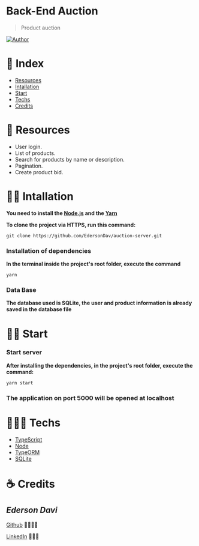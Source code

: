 # Back-End Auction

> Product auction

[![Author](https://img.shields.io/badge/author-EdersonDav-000000?style=flat-square)](https://github.com/EdersonDav)

# 📌 Index

- [Resources](#-resources)
- [Intallation](#-intallation)
- [Start](#-start)
- [Techs](#-techs)
- [Credits](#-credits)

# 🚀 Resources

- User login.
- List of products.
- Search for products by name or description.
- Pagination.
- Create product bid.

# 👷🏿 Intallation

**You need to install the [Node.js](https://nodejs.org/en/download/) and the [Yarn](https://yarnpkg.com/)**

**To clone the project via HTTPS, run this command:**

`git clone https://github.com/EdersonDav/auction-server.git`

### Installation of dependencies

**In the terminal inside the project's root folder, execute the command**

`yarn`

### Data Base

**The database used is SQLite, the user and product information is already saved in the database file**

# 🏃🏿 Start

### Start server

**After installing the dependencies, in the project's root folder, execute the command:**

`yarn start`

### The application on port 5000 will be opened at localhost

# 👨🏿‍💻 Techs

- [TypeScript](https://www.typescriptlang.org/)
- [Node](https://nodejs.org/en/)
- [TypeORM](https://typeorm.io/)
- [SQLite](https://www.sqlite.org/index.html)

# ☕ Credits

## <i>Ederson Davi</i>

[Github](https://github.com/EdersonDav) 👨🏿‍🎓🚀

[LinkedIn](https://www.linkedin.com/in/silvaedersonqueiroz) 👨🏿‍👔
